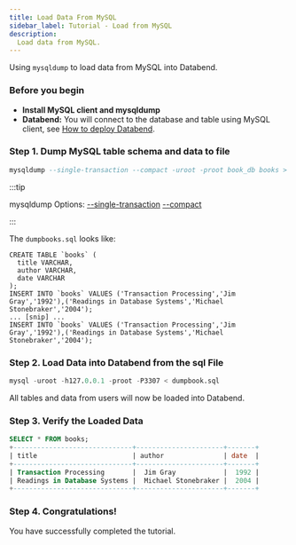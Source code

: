 ```yaml
---
title: Load Data From MySQL
sidebar_label: Tutorial - Load from MySQL
description:
  Load data from MySQL.
---
```


Using `mysqldump` to load data from MySQL into Databend.

### Before you begin

* **Install MySQL client and mysqldump**
* **Databend:** You will connect to the database and table using MySQL client, see [How to deploy Databend](../10-deploy/02-deploying-databend.md).

### Step 1. Dump MySQL table schema and data to file

```sql title="Dump book_db.books table schema and datas"
mysqldump --single-transaction --compact -uroot -proot book_db books > dumpbooks.sql
```

:::tip

mysqldump Options: [--single-transaction](https://dev.mysql.com/doc/refman/8.0/en/mysqldump.html#option_mysqldump_single-transaction) [--compact](https://dev.mysql.com/doc/refman/8.0/en/mysqldump.html#option_mysqldump_compact)

:::

The `dumpbooks.sql` looks like:
```text title='dumpbooks.sql'
CREATE TABLE `books` (
  title VARCHAR,
  author VARCHAR,
  date VARCHAR
);
INSERT INTO `books` VALUES ('Transaction Processing','Jim Gray','1992'),('Readings in Database Systems','Michael Stonebraker','2004');
... [snip] ...
INSERT INTO `books` VALUES ('Transaction Processing','Jim Gray','1992'),('Readings in Database Systems','Michael Stonebraker','2004');
```

### Step 2. Load Data into Databend from the sql File

```sql
mysql -uroot -h127.0.0.1 -proot -P3307 < dumpbook.sql
```

All tables and data from users will now be loaded into Databend.

### Step 3. Verify the Loaded Data

```sql
SELECT * FROM books;
+------------------------------+----------------------+-------+
| title                        | author               | date  |
+------------------------------+----------------------+-------+
| Transaction Processing       |  Jim Gray            |  1992 |
| Readings in Database Systems |  Michael Stonebraker |  2004 |
+------------------------------+----------------------+-------+
```

### Step 4. Congratulations!

You have successfully completed the tutorial.
